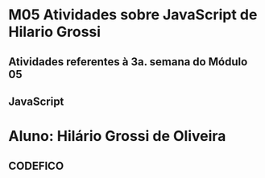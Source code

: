 # M05 Atividades sobre JavaScript de Hilario Grossi
## Atividades referentes à 3a. semana do Módulo 05
## JavaScript

# Aluno: Hilário Grossi de Oliveira
## CODEFICO
